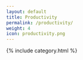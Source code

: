 ```yaml
---
layout: default
title: Productivity
permalink: /productivity/
weight: 4
icon: productivity.png
---
```

{% include category.html %}